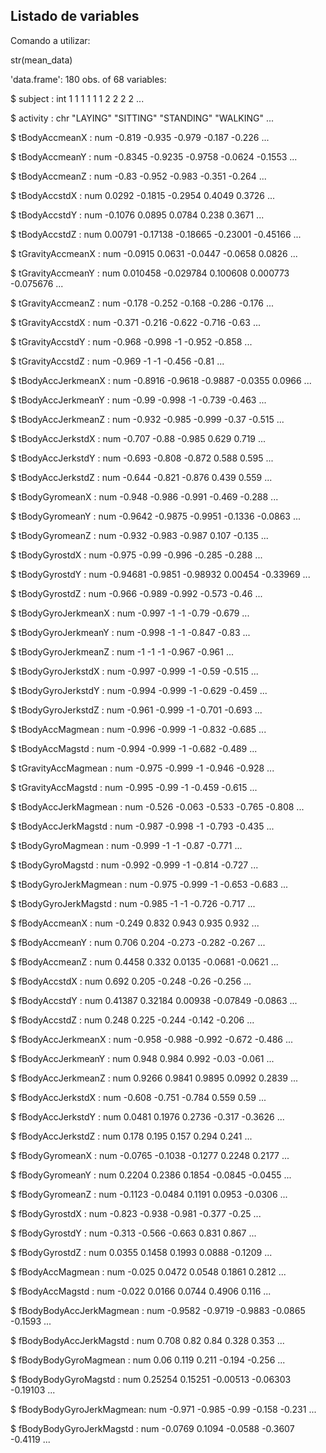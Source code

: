 ## Listado de variables

Comando a utilizar:

str(mean_data)

'data.frame':	180 obs. of  68 variables:

 $ subject                 : int  1 1 1 1 1 1 2 2 2 2 ...

 $ activity                : chr  "LAYING" "SITTING" "STANDING" "WALKING" ...

 $ tBodyAccmeanX           : num  -0.819 -0.935 -0.979 -0.187 -0.226 ...

 $ tBodyAccmeanY           : num  -0.8345 -0.9235 -0.9758 -0.0624 -0.1553 ...

 $ tBodyAccmeanZ           : num  -0.83 -0.952 -0.983 -0.351 -0.264 ...

 $ tBodyAccstdX            : num  0.0292 -0.1815 -0.2954 0.4049 0.3726 ...

 $ tBodyAccstdY            : num  -0.1076 0.0895 0.0784 0.238 0.3671 ...

 $ tBodyAccstdZ            : num  0.00791 -0.17138 -0.18665 -0.23001 -0.45166 ...

 $ tGravityAccmeanX        : num  -0.0915 0.0631 -0.0447 -0.0658 0.0826 ...

 $ tGravityAccmeanY        : num  0.010458 -0.029784 0.100608 0.000773 -0.075676 ...

 $ tGravityAccmeanZ        : num  -0.178 -0.252 -0.168 -0.286 -0.176 ...

 $ tGravityAccstdX         : num  -0.371 -0.216 -0.622 -0.716 -0.63 ...

 $ tGravityAccstdY         : num  -0.968 -0.998 -1 -0.952 -0.858 ...

 $ tGravityAccstdZ         : num  -0.969 -1 -1 -0.456 -0.81 ...

 $ tBodyAccJerkmeanX       : num  -0.8916 -0.9618 -0.9887 -0.0355 0.0966 ...

 $ tBodyAccJerkmeanY       : num  -0.99 -0.998 -1 -0.739 -0.463 ...

 $ tBodyAccJerkmeanZ       : num  -0.932 -0.985 -0.999 -0.37 -0.515 ...

 $ tBodyAccJerkstdX        : num  -0.707 -0.88 -0.985 0.629 0.719 ...

 $ tBodyAccJerkstdY        : num  -0.693 -0.808 -0.872 0.588 0.595 ...

 $ tBodyAccJerkstdZ        : num  -0.644 -0.821 -0.876 0.439 0.559 ...

 $ tBodyGyromeanX          : num  -0.948 -0.986 -0.991 -0.469 -0.288 ...

 $ tBodyGyromeanY          : num  -0.9642 -0.9875 -0.9951 -0.1336 -0.0863 ...

 $ tBodyGyromeanZ          : num  -0.932 -0.983 -0.987 0.107 -0.135 ...

 $ tBodyGyrostdX           : num  -0.975 -0.99 -0.996 -0.285 -0.288 ...

 $ tBodyGyrostdY           : num  -0.94681 -0.9851 -0.98932 0.00454 -0.33969 ...

 $ tBodyGyrostdZ           : num  -0.966 -0.989 -0.992 -0.573 -0.46 ...

 $ tBodyGyroJerkmeanX      : num  -0.997 -1 -1 -0.79 -0.679 ...

 $ tBodyGyroJerkmeanY      : num  -0.998 -1 -1 -0.847 -0.83 ...

 $ tBodyGyroJerkmeanZ      : num  -1 -1 -1 -0.967 -0.961 ...

 $ tBodyGyroJerkstdX       : num  -0.997 -0.999 -1 -0.59 -0.515 ...

 $ tBodyGyroJerkstdY       : num  -0.994 -0.999 -1 -0.629 -0.459 ...

 $ tBodyGyroJerkstdZ       : num  -0.961 -0.999 -1 -0.701 -0.693 ...

 $ tBodyAccMagmean         : num  -0.996 -0.999 -1 -0.832 -0.685 ...

 $ tBodyAccMagstd          : num  -0.994 -0.999 -1 -0.682 -0.489 ...

 $ tGravityAccMagmean      : num  -0.975 -0.999 -1 -0.946 -0.928 ...

 $ tGravityAccMagstd       : num  -0.995 -0.99 -1 -0.459 -0.615 ...

 $ tBodyAccJerkMagmean     : num  -0.526 -0.063 -0.533 -0.765 -0.808 ...

 $ tBodyAccJerkMagstd      : num  -0.987 -0.998 -1 -0.793 -0.435 ...

 $ tBodyGyroMagmean        : num  -0.999 -1 -1 -0.87 -0.771 ...

 $ tBodyGyroMagstd         : num  -0.992 -0.999 -1 -0.814 -0.727 ...

 $ tBodyGyroJerkMagmean    : num  -0.975 -0.999 -1 -0.653 -0.683 ...

 $ tBodyGyroJerkMagstd     : num  -0.985 -1 -1 -0.726 -0.717 ...

 $ fBodyAccmeanX           : num  -0.249 0.832 0.943 0.935 0.932 ...

 $ fBodyAccmeanY           : num  0.706 0.204 -0.273 -0.282 -0.267 ...

 $ fBodyAccmeanZ           : num  0.4458 0.332 0.0135 -0.0681 -0.0621 ...

 $ fBodyAccstdX            : num  0.692 0.205 -0.248 -0.26 -0.256 ...

 $ fBodyAccstdY            : num  0.41387 0.32184 0.00938 -0.07849 -0.0863 ...

 $ fBodyAccstdZ            : num  0.248 0.225 -0.244 -0.142 -0.206 ...

 $ fBodyAccJerkmeanX       : num  -0.958 -0.988 -0.992 -0.672 -0.486 ...

 $ fBodyAccJerkmeanY       : num  0.948 0.984 0.992 -0.03 -0.061 ...

 $ fBodyAccJerkmeanZ       : num  0.9266 0.9841 0.9895 0.0992 0.2839 ...

 $ fBodyAccJerkstdX        : num  -0.608 -0.751 -0.784 0.559 0.59 ...

 $ fBodyAccJerkstdY        : num  0.0481 0.1976 0.2736 -0.317 -0.3626 ...

 $ fBodyAccJerkstdZ        : num  0.178 0.195 0.157 0.294 0.241 ...

 $ fBodyGyromeanX          : num  -0.0765 -0.1038 -0.1277 0.2248 0.2177 ...

 $ fBodyGyromeanY          : num  0.2204 0.2386 0.1854 -0.0845 -0.0455 ...

 $ fBodyGyromeanZ          : num  -0.1123 -0.0484 0.1191 0.0953 -0.0306 ...

 $ fBodyGyrostdX           : num  -0.823 -0.938 -0.981 -0.377 -0.25 ...

 $ fBodyGyrostdY           : num  -0.313 -0.566 -0.663 0.831 0.867 ...

 $ fBodyGyrostdZ           : num  0.0355 0.1458 0.1993 0.0888 -0.1209 ...

 $ fBodyAccMagmean         : num  -0.025 0.0472 0.0548 0.1861 0.2812 ...

 $ fBodyAccMagstd          : num  -0.022 0.0166 0.0744 0.4906 0.116 ...

 $ fBodyBodyAccJerkMagmean : num  -0.9582 -0.9719 -0.9883 -0.0865 -0.1593 ...

 $ fBodyBodyAccJerkMagstd  : num  0.708 0.82 0.84 0.328 0.353 ...

 $ fBodyBodyGyroMagmean    : num  0.06 0.119 0.211 -0.194 -0.256 ...

 $ fBodyBodyGyroMagstd     : num  0.25254 0.15251 -0.00513 -0.06303 -0.19103 ...

 $ fBodyBodyGyroJerkMagmean: num  -0.971 -0.985 -0.99 -0.158 -0.231 ...

 $ fBodyBodyGyroJerkMagstd : num  -0.0769 0.1094 -0.0588 -0.3607 -0.4119 ...